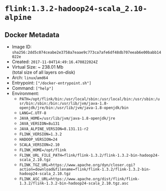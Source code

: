 # `flink:1.3.2-hadoop24-scala_2.10-alpine`

## Docker Metadata

- Image ID: `sha256:2dd5c074ceabe2e3758a7eaae9c773ca7afe6df48db707eeab6e00babb14022e`
- Created: `2017-11-04T14:49:16.470822024Z`
- Virtual Size: ~ 238.01 Mb  
  (total size of all layers on-disk)
- Arch: `linux`/`amd64`
- Entrypoint: `["/docker-entrypoint.sh"]`
- Command: `["help"]`
- Environment:
  - `PATH=/opt/flink/bin:/usr/local/sbin:/usr/local/bin:/usr/sbin:/usr/bin:/sbin:/bin:/usr/lib/jvm/java-1.8-openjdk/jre/bin:/usr/lib/jvm/java-1.8-openjdk/bin`
  - `LANG=C.UTF-8`
  - `JAVA_HOME=/usr/lib/jvm/java-1.8-openjdk/jre`
  - `JAVA_VERSION=8u131`
  - `JAVA_ALPINE_VERSION=8.131.11-r2`
  - `FLINK_VERSION=1.3.2`
  - `HADOOP_VERSION=24`
  - `SCALA_VERSION=2.10`
  - `FLINK_HOME=/opt/flink`
  - `FLINK_URL_FILE_PATH=flink/flink-1.3.2/flink-1.3.2-bin-hadoop24-scala_2.10.tgz`
  - `FLINK_TGZ_URL=https://www.apache.org/dyn/closer.cgi?action=download&filename=flink/flink-1.3.2/flink-1.3.2-bin-hadoop24-scala_2.10.tgz`
  - `FLINK_ASC_URL=https://www.apache.org/dist/flink/flink-1.3.2/flink-1.3.2-bin-hadoop24-scala_2.10.tgz.asc`
